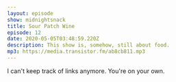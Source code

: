 ```yaml
---
layout: episode
show: midnightsnack
title: Sour Patch Wine
episode: 12
date: 2020-05-05T03:48:59.220Z
description: This show is, somehow, still about food.
mp3: https://media.transistor.fm/ab8cb811.mp3
---
```

I can't keep track of links anymore. You're on your own.